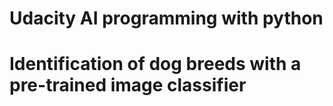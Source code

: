 # Udacity AI programming with python
# Identification of dog breeds with a pre-trained image classifier
